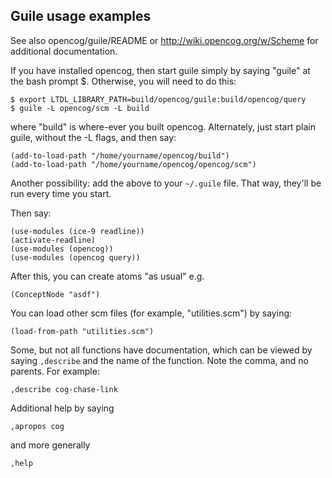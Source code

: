 Guile usage examples
--------------------

See also opencog/guile/README or http://wiki.opencog.org/w/Scheme
for additional documentation.

If you have installed opencog, then start guile simply by saying
"guile" at the bash prompt $.  Otherwise, you will need to do this:
```
$ export LTDL_LIBRARY_PATH=build/opencog/guile:build/opencog/query
$ guile -L opencog/scm -L build
```
where "build" is where-ever you built opencog. Alternately, just
start plain guile, without the -L flags, and then say:

```
(add-to-load-path "/home/yourname/opencog/build")
(add-to-load-path "/home/yourname/opencog/opencog/scm")
```
Another possibility: add the above to your `~/.guile` file.  That way,
they'll be run every time you start.

Then say:
```
(use-modules (ice-9 readline))
(activate-readline)
(use-modules (opencog))
(use-modules (opencog query))
```

After this, you can create atoms "as usual" e.g.
```
(ConceptNode "asdf")
```

You can load other scm files (for example, "utilities.scm") by saying:

```
(load-from-path "utilities.scm")
```

Some, but not all functions have documentation, which can be viewed by
saying `,describe` and the name of the function.  Note the comma, and no
parents.  For example:
```
,describe cog-chase-link
```
Additional help by saying 
```
,apropos cog
```
and more generally
```
,help
```
